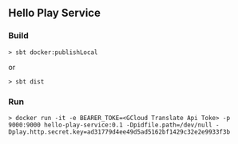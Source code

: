 ## Hello Play Service

### Build

```
> sbt docker:publishLocal
```

or 

```
> sbt dist
```

### Run
```
> docker run -it -e BEARER_TOKE=<GCloud Translate Api Toke> -p 9000:9000 hello-play-service:0.1 -Dpidfile.path=/dev/null -Dplay.http.secret.key=ad31779d4ee49d5ad5162bf1429c32e2e9933f3b
```